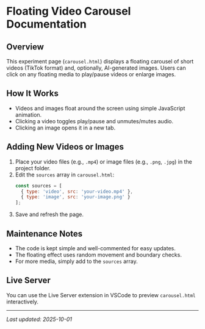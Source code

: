 # Floating Video Carousel Documentation

## Overview
This experiment page (`carousel.html`) displays a floating carousel of short videos (TikTok format) and, optionally, AI-generated images. Users can click on any floating media to play/pause videos or enlarge images.

## How It Works
- Videos and images float around the screen using simple JavaScript animation.
- Clicking a video toggles play/pause and unmutes/mutes audio.
- Clicking an image opens it in a new tab.

## Adding New Videos or Images
1. Place your video files (e.g., `.mp4`) or image files (e.g., `.png`, `.jpg`) in the project folder.
2. Edit the `sources` array in `carousel.html`:
   ```js
   const sources = [
     { type: 'video', src: 'your-video.mp4' },
     { type: 'image', src: 'your-image.png' }
   ];
   ```
3. Save and refresh the page.

## Maintenance Notes
- The code is kept simple and well-commented for easy updates.
- The floating effect uses random movement and boundary checks.
- For more media, simply add to the `sources` array.

## Live Server
You can use the Live Server extension in VSCode to preview `carousel.html` interactively.

---
_Last updated: 2025-10-01_